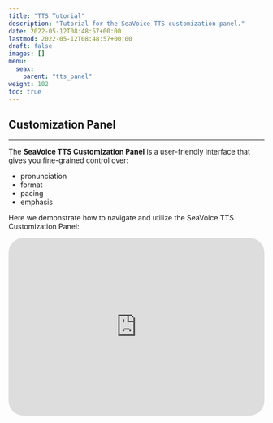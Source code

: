 ```yaml
---
title: "TTS Tutorial"
description: "Tutorial for the SeaVoice TTS customization panel."
date: 2022-05-12T08:48:57+00:00
lastmod: 2022-05-12T08:48:57+00:00
draft: false
images: []
menu:
  seax:
    parent: "tts_panel"
weight: 102
toc: true
---
```


## Customization Panel
-------------------

The **SeaVoice TTS Customization Panel** is a user-friendly interface that gives you fine-grained control over:

* pronunciation
* format
* pacing
* emphasis

Here we demonstrate how to navigate and utilize the SeaVoice TTS Customization Panel:

   <iframe width="100%" height="350px" src="https://www.youtube.com/embed/rbjxJGUeQew" title="YouTube video player" frameborder="0" allow="accelerometer; autoplay; clipboard-write; encrypted-media; gyroscope; picture-in-picture" allowfullscreen style="border-radius: 30px;"></iframe>
